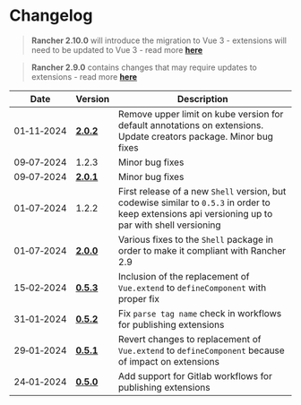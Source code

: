 # Changelog

> **Rancher 2.10.0** will introduce the migration to Vue 3 - extensions will need to be updated to Vue 3 - read more [**here**](./rancher-2.10-support.md)  
  
> **Rancher 2.9.0** contains changes that may require updates to extensions - read more [**here**](./rancher-2.9-support.md)  
  
  

| Date | Version | Description |
|---|---|---|
| 01&#x2011;11&#x2011;2024 | [**2.0.2**](https://github.com/rancher/dashboard/releases/tag/shell-pkg-v2.0.2) | Remove upper limit on kube version for default annotations on extensions. Update creators package. Minor bug fixes |
| 09&#x2011;07&#x2011;2024 | 1.2.3 | Minor bug fixes |
| 09&#x2011;07&#x2011;2024 | [**2.0.1**](https://github.com/rancher/dashboard/releases/tag/shell-pkg-v2.0.1) | Minor bug fixes |
| 01&#x2011;07&#x2011;2024 | 1.2.2 | First release of a new `Shell` version, but codewise similar to `0.5.3` in order to keep extensions api versioning up to par with shell versioning |
| 01&#x2011;07&#x2011;2024 | [**2.0.0**](https://github.com/rancher/dashboard/releases/tag/shell-pkg-v2.0.0) | Various fixes to the `Shell` package in order to make it compliant with Rancher 2.9 |
| 15&#x2011;02&#x2011;2024 | [**0.5.3**](https://github.com/rancher/dashboard/releases/tag/shell-pkg-v0.5.3) | Inclusion of the replacement of `Vue.extend` to `defineComponent` with proper fix |
| 31&#x2011;01&#x2011;2024 | [**0.5.2**](https://github.com/rancher/dashboard/releases/tag/shell-pkg-v0.5.2) | Fix `parse tag name` check in workflows for publishing extensions |
| 29&#x2011;01&#x2011;2024 | [**0.5.1**](https://github.com/rancher/dashboard/releases/tag/shell-pkg-v0.5.1) | Revert changes to replacement of `Vue.extend` to `defineComponent` because of impact on extensions |
| 24&#x2011;01&#x2011;2024 | [**0.5.0**](https://github.com/rancher/dashboard/releases/tag/shell-pkg-v0.5.0) | Add support for Gitlab workflows for publishing extensions |
